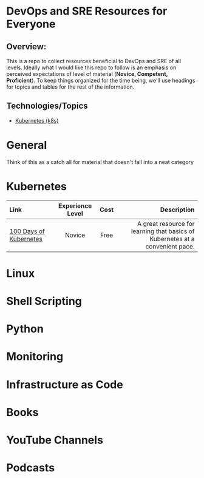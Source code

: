 # DevOps and SRE Resources for Everyone
## Overview:

This is a repo to collect resources beneficial to DevOps and SRE of all levels. Ideally what I would like this repo to follow is an emphasis on perceived expectations of level of material (**Novice, Competent, Proficient**). To keep things organized for the time being, we'll use headings for topics and tables for the rest of the information. 

## Technologies/Topics

- [Kubernetes (k8s)](#kubernetes)

# General
Think of this as a catch all for material that doesn't fall into a neat category
# Kubernetes
| Link | Experience Level | Cost | Description |
| :----| :----: | :----:| ----: |
| [100 Days of Kubernetes](https://100daysofkubernetes.io/overview.html)| Novice | Free | A great resource for learning that basics of Kubernetes at a convenient pace. |

# Linux

# Shell Scripting

# Python

# Monitoring

# Infrastructure as Code

# Books

# YouTube Channels

# Podcasts 

